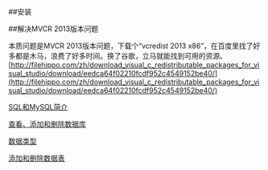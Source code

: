 
##安装

##解决MVCR 2013版本问题

本质问题是MVCR 2013版本问题，下载个“vcredist 2013 x86”，在百度里找了好多都是木马，浪费了好多时间。换了谷歌，立马就能找到可用的资源。
[http://filehippo.com/zh/download_visual_c_redistributable_packages_for_visual_studio/download/eedca64f02210fcdf952c4549152be40/](http://filehippo.com/zh/download_visual_c_redistributable_packages_for_visual_studio/download/eedca64f02210fcdf952c4549152be40/)

[SQL和MySQL简介](course00)

[查看、添加和删除数据库](course01)

[数据类型](course02)

[添加和删除数据表](course03)
